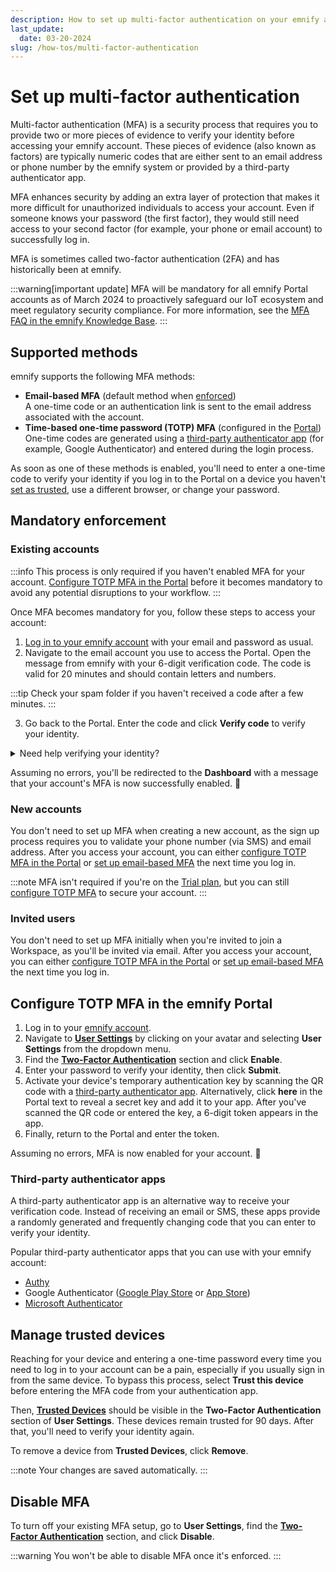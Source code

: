 ```yaml
---
description: How to set up multi-factor authentication on your emnify account
last_update: 
  date: 03-20-2024
slug: /how-tos/multi-factor-authentication
---
```


# Set up multi-factor authentication

Multi-factor authentication (MFA) is a security process that requires you to provide two or more pieces of evidence to verify your identity before accessing your emnify account.
These pieces of evidence (also known as factors) are typically numeric codes that are either sent to an email address or phone number by the emnify system or provided by a third-party authenticator app.

MFA enhances security by adding an extra layer of protection that makes it more difficult for unauthorized individuals to access your account.
Even if someone knows your password (the first factor), they would still need access to your second factor (for example, your phone or email account) to successfully log in.

MFA is sometimes called two-factor authentication (2FA) and has historically been at emnify.

:::warning[important update]
MFA will be mandatory for all emnify Portal accounts as of March 2024 to proactively safeguard our IoT ecosystem and meet regulatory security compliance.
For more information, see the [MFA FAQ in the emnify Knowledge Base](https://support.emnify.com/hc/en-us/articles/11119662291740-MFA-FAQ).
:::

## Supported methods

emnify supports the following MFA methods:

- **Email-based MFA** (default method when [enforced](#mandatory-enforcement))  
A one-time code or an authentication link is sent to the email address associated with the account.
- **Time-based one-time password (TOTP) MFA** (configured in the [Portal](#configure-totp-mfa-in-the-emnify-portal))  
One-time codes are generated using a [third-party authenticator app](#third-party-authenticator-apps) (for example, Google Authenticator) and entered during the login process.

As soon as one of these methods is enabled, you'll need to enter a one-time code to verify your identity if you log in to the Portal on a device you haven't [set as trusted](#manage-trusted-devices), use a different browser, or change your password.

## Mandatory enforcement

### Existing accounts

:::info
This process is only required if you haven't enabled MFA for your account.
[Configure TOTP MFA in the Portal](#configure-totp-mfa-in-the-emnify-portal) before it becomes mandatory to avoid any potential disruptions to your workflow.
:::

Once MFA becomes mandatory for you, follow these steps to access your account:

1. [Log in to your emnify account](https://portal.emnify.com/sign) with your email and password as usual.
2. Navigate to the email account you use to access the Portal. 
Open the message from emnify with your 6-digit verification code.
The code is valid for 20 minutes and should contain letters and numbers.

:::tip
Check your spam folder if you haven't received a code after a few minutes.
:::

3. Go back to the Portal. Enter the code and click **Verify code** to verify your identity.

<details className="custom-details-troubleshooting">
  <summary>Need help verifying your identity?</summary>
    <p>You may have issues verifying your identity once MFA becomes mandatory.</p>
    <p>Here are a few common error messages and what to do if you see them:</p>
    <b>This code is invalid. Try again.</b>
    <ul>
      <li>Re-enter your code and click <b>Verify code</b> again.</li>
      <li>Wait at least 20 minutes, and then click <b>Resend</b>. Enter the new verification code once you've received it.</li>
      <li>Still having trouble? Contact the <a href="https://docs.emnify.com/support">emnify support team</a>.</li>
    </ul>
    <b>This code is not valid anymore. Get a new one via email.</b>
    <ul>
      <li>Click <b>Resend</b> and enter the new verification code once you've received it.</li>
      <li>Still having trouble? Contact the <a href="https://docs.emnify.com/support">emnify support team</a>.</li>
    </ul>
    <b>Invalid code, your account will be locked after [number] of incorrect attempts.</b>
    <ul>
      <li>Re-enter your code and click <b>Verify code</b> again.</li>
      <li>Click <b>Resend</b> and enter the new verification code once you've received it.</li>
      <li>Still having trouble? Contact the <a href="https://docs.emnify.com/support">emnify support team</a>.</li>
    </ul>
    <b>You've reached the limit of failed authentication attempts. Please try again in 1 hour.</b>
    <ul>
      <li>Wait at least 60 minutes, and then try to log in again.</li>
      <li>If you've waited and the next attempt is blocked, contact the <a href="https://docs.emnify.com/support">emnify support team</a>.</li>
    </ul>
</details>

Assuming no errors, you'll be redirected to the **Dashboard** with a message that your account's MFA is now successfully enabled. 🎉

### New accounts

You don't need to set up MFA when creating a new account, as the sign up process requires you to validate your phone number (via SMS) and email address.
After you access your account, you can either [configure TOTP MFA in the Portal](#configure-totp-mfa-in-the-emnify-portal) or [set up email-based MFA](#existing-accounts) the next time you log in.

:::note
MFA isn't required if you're on the [Trial plan](/quickstart#emnifys-trial), but you can still [configure TOTP MFA](#configure-totp-mfa-in-the-emnify-portal) to secure your account.
:::

### Invited users

You don't need to set up MFA initially when you're invited to join a Workspace, as you'll be invited via email.
After you access your account, you can either [configure TOTP MFA in the Portal](#configure-totp-mfa-in-the-emnify-portal) or [set up email-based MFA](#existing-accounts) the next time you log in.

## Configure TOTP MFA in the emnify Portal

1. Log in to your [emnify account](https://portal.emnify.com/sign).
1. Navigate to [**User Settings**](https://portal.emnify.com/user-settings) by clicking on your avatar and selecting **User Settings** from the dropdown menu.
1. Find the [**Two-Factor Authentication**](https://portal.emnify.com/user-settings#two-factor-authentication) section and click **Enable**.
1. Enter your password to verify your identity, then click **Submit**.
1. Activate your device's temporary authentication key by scanning the QR code with a [third-party authenticator app](#third-party-authenticator-apps).
Alternatively, click **here** in the Portal text to reveal a secret key and add it to your app.
After you've scanned the QR code or entered the key, a 6-digit token appears in the app. 
1. Finally, return to the Portal and enter the token.

Assuming no errors, MFA is now enabled for your account. 🎉

### Third-party authenticator apps

A third-party authenticator app is an alternative way to receive your verification code.
Instead of receiving an email or SMS, these apps provide a randomly generated and frequently changing code that you can enter to verify your identity.

Popular third-party authenticator apps that you can use with your emnify account:

- [Authy](https://authy.com/download/)
- Google Authenticator ([Google Play Store](https://play.google.com/store/apps/details?id=com.google.android.apps.authenticator2&pli=1) or [App Store](https://apps.apple.com/us/app/google-authenticator/id388497605))
- [Microsoft Authenticator](https://www.microsoft.com/en/security/mobile-authenticator-app)

## Manage trusted devices

Reaching for your device and entering a one-time password every time you need to log in to your account can be a pain, especially if you usually sign in from the same device.
To bypass this process, select **Trust this device** before entering the MFA code from your authentication app.

Then, [**Trusted Devices**](https://portal.emnify.com/user-settings#trusted-devices) should be visible in the **Two-Factor Authentication** section of **User Settings**.
These devices remain trusted for 90 days.
After that, you'll need to verify your identity again.

To remove a device from **Trusted Devices**, click **Remove**.

:::note
Your changes are saved automatically.
:::

## Disable MFA

To turn off your existing MFA setup, go to **User Settings**, find the [**Two-Factor Authentication**](https://portal.emnify.com/user-settings#two-factor-authentication) section, and click **Disable**.

:::warning
You won't be able to disable MFA once it's enforced.
:::
